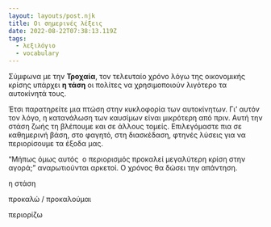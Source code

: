 ```yaml
---
layout: layouts/post.njk
title: Οι σημερινές λέξεις
date: 2022-08-22T07:38:13.119Z
tags:
  - λεξιλόγιο
  - vocabulary
---
```

Σύμφωνα με την **Τροχαία**, τον τελευταίο χρόνο λόγω της οικονομικής κρίσης υπάρχει **η τάση** οι πολίτες να χρησιμοποιούν λιγότερο τα αυτοκίνητά τους.

Έτσι παρατηρείτε μια πτώση στην κυκλοφορία των αυτοκίνητων. Γι’ αυτόν τον λόγο, η κατανάλωση των καυσίμων είναι μικρότερη από πριν. Αυτή την στάση ζωής τη βλέπουμε και σε άλλους τομείς. Επιλεγόμαστε πια σε καθημερινή βάση, στο φαγητό, στη διασκέδαση, φτηνές λύσεις για να περιορίσουμε τα έξοδα μας.

“Μήπως όμως αυτός  ο περιορισμός προκαλεί μεγαλύτερη κρίση στην αγορά;” αναρωτιούνται αρκετοί. Ο χρόνος θα δώσει την απάντηση.



η στάση

προκαλώ / προκαλούμαι

περιορίζω